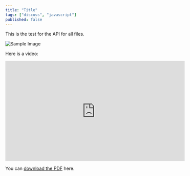 ```yaml
---
title: "Title"
tags: ["discuss", "javascript"]
published: false
---
```


This is the test for the API for all files.

![Sample Image](https://example.com/image.jpg)

Here is a video:

<iframe width="560" height="315" src="https://www.youtube.com/embed/example" frameborder="0" allowfullscreen></iframe>

You can [download the PDF](https://example.com/sample.pdf) here.
